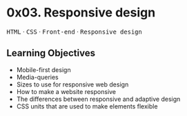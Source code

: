 # 0x03. Responsive design

<kbd>HTML</kbd> &middot; <kbd>CSS</kbd> &middot; <kbd>Front-end</kbd> &middot; <kbd>Responsive design</kbd>

## Learning Objectives

* Mobile-first design
* Media-queries
* Sizes to use for responsive web design
* How to make a website responsive
* The differences between responsive and adaptive design
* CSS units that are used to make elements flexible
